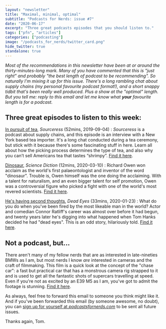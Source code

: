 ```yaml
---
layout: "newsletter"
title: "Maximal, minimal, optimal"
subtitle: "Podcasts for Nerds: issue #7"
date: "2020-06-17"
excerpt: "Three great podcasts episodes that you should listen to."
tags: ["pfn", "articles"]
categories: ["podcasting"]
image: "/podcasts_for_nerds/twitter_card.png"
hide_twitter: true
standalone: true
---
```


_Most of the recommendations in this newsletter have been at or around the thirty-minutes-long mark. Many of you have commented that this is "just right" and probably "the best length of podcast to be recommending". So naturally I'm mixing it up for this issue. There's a long rambling chat about supply chains (my personal favourite podcast format!), and a short snappy tidbit that's been really well produced. Plus a show at the "optimal" length. But you tell me: reply to this email and let me know what **your** favourite length is for a podcast._

## Three great episodes to listen to this week:

[In pursuit of tea](https://www.sourceresshq.com/tea), _Sourceress_ (52mins, 2019-09-04)
: _Sourceress_ is a podcast about supply chains, and this episode is an interview with a New York based tea importer. It's a long chat conducted during a tea ceremony, but stick with it because there's some fascinating stuff in here. Learn all about how the picking process determines the type of tea, and also why you can’t sell Americans tea that tastes “shrimpy”. [Find it here](https://www.sourceresshq.com/tea).

[Dinosaur](https://www.npr.org/podcasts/813012842/science-diction?t=1592370974422), _Science Diction_ (12mins, 2020-03-10)
: Richard Owen won acclaim as the world's first palaeontologist and inventor of the word "dinosaur". Trouble is, Owen himself was the one doing the acclaiming. With a talent for naturalism, and an even bigger talent for self promotion, Owen was a controversial figure who picked a fight with one of the world's most revered scientists. [Find it here](https://www.npr.org/podcasts/813012842/science-diction?t=1592370974422).

[He's having second thoughts](https://headgum.com/dead-eyes/1-hes-having-second-thoughts), _Dead Eyes_ (33mins, 2020-01-23)
: What do you do when you've been fired by the most likeable man in the world? Actor and comedian Connor Ratliff's career was almost over before it had begun, and twenty years later he's digging into what happened when Tom Hanks decided he had "dead eyes". This is an odd story, hilariously told. [Find it here](https://headgum.com/dead-eyes/1-hes-having-second-thoughts).

## Not a podcast, but...

There aren't many of my fellow nerds that are as interested in late-nineties BMWs as I am, but most nerds I know _are_ interested in cameras and the craft of filmmaking. This film is a quick look at the concept of the "chase car": a fast but practical car that has a monstrous camera rig strapped to it and is used to get all the fantastic shots of supercars travelling at speed. Even if you're not as excited by an E39 M5 as I am, you've got to admit the footage is stunning. [Find it here](https://www.youtube.com/watch?v=wXr3d2-wAOM).

As always, feel free to forward this email to someone you think might like it. And if you've been forwarded this email (by someone awesome, no doubt), you can [sign up for yourself at _podcastsfornerds.com_](https://podcastsfornerds.com/) to be sent all future issues.

Thanks again,
Tom.
